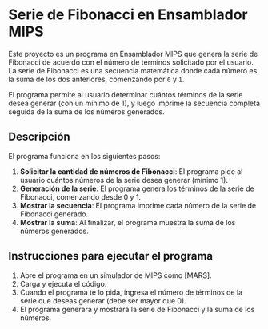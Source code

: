 # Serie de Fibonacci en Ensamblador MIPS

Este proyecto es un programa en Ensamblador MIPS que genera la serie de Fibonacci de acuerdo con el número de términos solicitado por el usuario. La serie de Fibonacci es una secuencia matemática donde cada número es la suma de los dos anteriores, comenzando por `0` y `1`.

El programa permite al usuario determinar cuántos términos de la serie desea generar (con un mínimo de 1), y luego imprime la secuencia completa seguida de la suma de los números generados.

## Descripción

El programa funciona en los siguientes pasos:

1. **Solicitar la cantidad de números de Fibonacci**: El programa pide al usuario cuántos números de la serie desea generar (mínimo 1).
2. **Generación de la serie**: El programa genera los términos de la serie de Fibonacci, comenzando desde 0 y 1.
3. **Mostrar la secuencia**: El programa imprime cada número de la serie de Fibonacci generado.
4. **Mostrar la suma**: Al finalizar, el programa muestra la suma de los números generados.

## Instrucciones para ejecutar el programa

1. Abre el programa en un simulador de MIPS como [MARS].
2. Carga y ejecuta el código.
3. Cuando el programa te lo pida, ingresa el número de términos de la serie que deseas generar (debe ser mayor que 0).
4. El programa generará y mostrará la serie de Fibonacci y la suma de los números.
